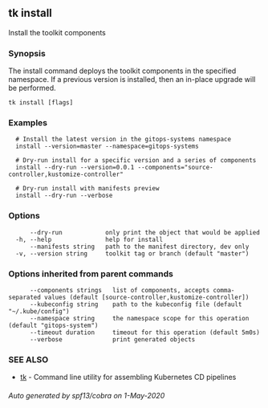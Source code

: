 ## tk install

Install the toolkit components

### Synopsis


The install command deploys the toolkit components in the specified namespace.
If a previous version is installed, then an in-place upgrade will be performed.

```
tk install [flags]
```

### Examples

```
  # Install the latest version in the gitops-systems namespace
  install --version=master --namespace=gitops-systems

  # Dry-run install for a specific version and a series of components
  install --dry-run --version=0.0.1 --components="source-controller,kustomize-controller"

  # Dry-run install with manifests preview 
  install --dry-run --verbose

```

### Options

```
      --dry-run            only print the object that would be applied
  -h, --help               help for install
      --manifests string   path to the manifest directory, dev only
  -v, --version string     toolkit tag or branch (default "master")
```

### Options inherited from parent commands

```
      --components strings   list of components, accepts comma-separated values (default [source-controller,kustomize-controller])
      --kubeconfig string    path to the kubeconfig file (default "~/.kube/config")
      --namespace string     the namespace scope for this operation (default "gitops-system")
      --timeout duration     timeout for this operation (default 5m0s)
      --verbose              print generated objects
```

### SEE ALSO

* [tk](tk.md)	 - Command line utility for assembling Kubernetes CD pipelines

###### Auto generated by spf13/cobra on 1-May-2020
